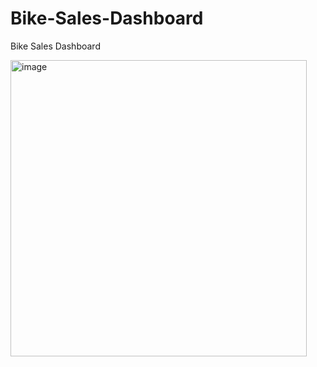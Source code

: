 # Bike-Sales-Dashboard
Bike Sales Dashboard

<img width="474" alt="image" src="https://github.com/Babi-B/Bike-Sales-Dashboard/assets/66228179/48d8df88-6489-44a4-a1e8-08c6f493d9ab">


